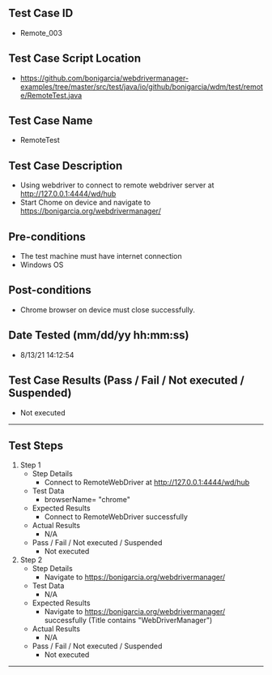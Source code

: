 ## Test Case ID
* Remote_003
## Test Case Script Location
* https://github.com/bonigarcia/webdrivermanager-examples/tree/master/src/test/java/io/github/bonigarcia/wdm/test/remote/RemoteTest.java
## Test Case Name
* RemoteTest
## Test Case Description
* Using webdriver to connect to remote webdriver server at http://127.0.0.1:4444/wd/hub
* Start Chome on device and navigate to https://bonigarcia.org/webdrivermanager/
## Pre-conditions
* The test machine must have internet connection
* Windows OS
## Post-conditions
* Chrome browser on device must close successfully.
## Date Tested (mm/dd/yy hh:mm:ss)
* 8/13/21 14:12:54
## Test Case Results (Pass / Fail / Not executed / Suspended)
* Not executed
---
## Test Steps
1. Step 1
	* Step Details
		* Connect to RemoteWebDriver at http://127.0.0.1:4444/wd/hub
	* Test Data
		* browserName= "chrome"
	* Expected Results
		* Connect to RemoteWebDriver successfully
	* Actual Results
		* N/A
	* Pass / Fail / Not executed / Suspended
		* Not executed
2. Step 2
	* Step Details
		* Navigate to https://bonigarcia.org/webdrivermanager/
	* Test Data
		* N/A
	* Expected Results
		* Navigate to https://bonigarcia.org/webdrivermanager/ successfully (Title contains "WebDriverManager")
	* Actual Results
		* N/A
	* Pass / Fail / Not executed / Suspended
		* Not executed
---
